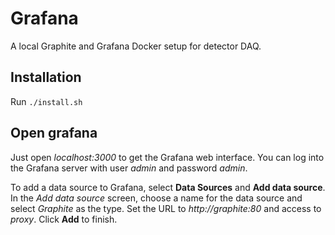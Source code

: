 # Grafana

A local Graphite and Grafana Docker setup for detector DAQ.


## Installation

Run `./install.sh`

## Open grafana

Just open *localhost:3000* to get the Grafana
web interface. You can log into the Grafana server with
user *admin* and password *admin*.

To add a data source to Grafana, select **Data Sources** and **Add data
source**. In the *Add data source* screen, choose a name for the data source
and select *Graphite* as the type. Set the URL to *http://graphite:80* and
access to *proxy*. Click **Add** to finish.


